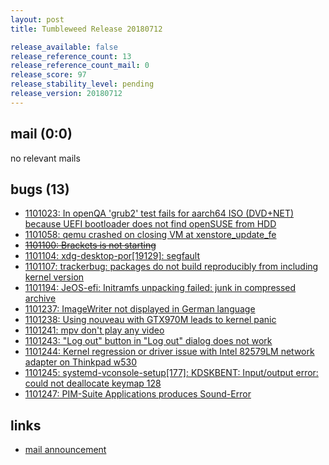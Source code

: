 ```yaml
---
layout: post
title: Tumbleweed Release 20180712

release_available: false
release_reference_count: 13
release_reference_count_mail: 0
release_score: 97
release_stability_level: pending
release_version: 20180712
---
```


## mail (0:0)

no relevant mails

## bugs (13)

<!--more-->

- [1101023: In openQA 'grub2' test fails for aarch64 ISO (DVD+NET)  because UEFI bootloader does not find openSUSE from HDD](https://bugzilla.opensuse.org/show_bug.cgi?id=1101023)
- [1101058: qemu crashed on closing VM at xenstore_update_fe](https://bugzilla.opensuse.org/show_bug.cgi?id=1101058)
- ~~[1101100: Brackets is not starting](https://bugzilla.opensuse.org/show_bug.cgi?id=1101100)~~
- [1101104: xdg-desktop-por\[19129\]: segfault](https://bugzilla.opensuse.org/show_bug.cgi?id=1101104)
- [1101107: trackerbug: packages do not build reproducibly from including kernel version](https://bugzilla.opensuse.org/show_bug.cgi?id=1101107)
- [1101194: JeOS-efi: Initramfs unpacking failed: junk in compressed archive](https://bugzilla.opensuse.org/show_bug.cgi?id=1101194)
- [1101237: ImageWriter not displayed in German language](https://bugzilla.opensuse.org/show_bug.cgi?id=1101237)
- [1101238: Using nouveau with GTX970M leads to kernel panic](https://bugzilla.opensuse.org/show_bug.cgi?id=1101238)
- [1101241: mpv don't play any video](https://bugzilla.opensuse.org/show_bug.cgi?id=1101241)
- [1101243: "Log out" button in "Log out" dialog does not work](https://bugzilla.opensuse.org/show_bug.cgi?id=1101243)
- [1101244: Kernel regression or driver issue with Intel 82579LM network adapter on Thinkpad w530](https://bugzilla.opensuse.org/show_bug.cgi?id=1101244)
- [1101245: systemd-vconsole-setup\[177\]: KDSKBENT: Input/output error: could not deallocate keymap 128](https://bugzilla.opensuse.org/show_bug.cgi?id=1101245)
- [1101247: PIM-Suite Applications produces Sound-Error](https://bugzilla.opensuse.org/show_bug.cgi?id=1101247)



## links

- [mail announcement](https://lists.opensuse.org/opensuse-factory/2018-07/msg00093.html)
